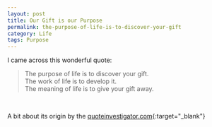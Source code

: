 ```yaml
---
layout: post
title: Our Gift is our Purpose
permalink: the-purpose-of-life-is-to-discover-your-gift
category: Life
tags: Purpose
---
```

I came across this wonderful quote:   


> The purpose of life is to discover your gift.   
> The work of life is to develop it.   
> The meaning of life is to give your gift away.   



​    

A bit about its origin by the [quoteinvestigator.com](https://quoteinvestigator.com/2014/06/16/purpose-gift/){:target="_blank"}
